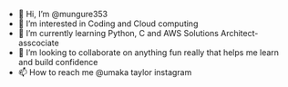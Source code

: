 - 👋 Hi, I’m @mungure353
- 👀 I’m interested in Coding and Cloud computing
- 🌱 I’m currently learning Python, C and AWS Solutions Architect- asscociate
- 💞️ I’m looking to collaborate on anything fun really that helps me learn and build confidence
- 📫 How to reach me @umaka taylor instagram

<!---
mungure353/mungure353 is a ✨ special ✨ repository because its `README.md` (this file) appears on your GitHub profile.
You can click the Preview link to take a look at your changes.
--->
